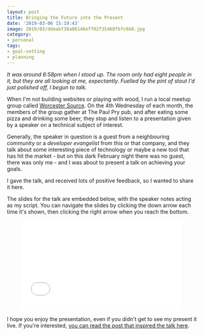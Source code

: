 ```yaml
---
layout: post
title: Bringing the Future into the Present
date: '2019-03-06 15:19:43'
image: 2019/03/ddeabf38a86146eff02f35468fbfc6b8.jpg
category: 
- personal
tags: 
- goal-setting
- planning
---
```


<p class="intro"><em><span class="dropcap">I</span>t was around 6:58pm when I stood up. The room only had eight people in it, but they are all looking at me, expectantly. Fuelled by the pint of stout I'd just polished off, I begun to talk.</em></p>

When I'm not building websites or playing with wood, I run a local meetup group called [Worcester Source](http://worcestersource.club). On the 4th Wednesday of each month, the members of the group gather at The Paul Pry pub, and after eating some pizza and drinking some beer, they stop and listen to a presentation given by a speaker on a technical subject of interest. 

Generally, the speaker in question is a guest from a neighbouring community or a _developer evangelist_ from this or that company, and they talk about some interesting piece of technology or maybe a new tool that has hit the market - but on this dark February night there was no guest, there was only me - and I was about to present a talk on achieving your goals.

I gave the talk, and received lots of positive feedback, so I wanted to share it here.

The slides for the talk are embedded below, with the speaker notes acting as my script. You can navigate the slides by clicking the down arrow each time it's shown, then clicking the right arrow when you reach the bottom.

<figure>
  <style>.embed-container { position: relative; padding-bottom: 56.25%; height: 0; overflow: hidden; max-width: 100%; } .embed-container iframe, .embed-container object, .embed-container embed { position: absolute; top: 0; left: 0; width: 100%; height: 100%; }</style><div class='embed-container'><iframe src='//slides.com/limeblast/bringing-the-future-into-the-present/embed' width='576' height='420' scrolling='no' frameborder='0' webkitallowfullscreen mozallowfullscreen allowfullscreen></iframe></div>
</figure>

I hope you enjoy the presentation, even if you didn't get to see my present it live. If you're interested, [you can read the post that inspired the talk here](/2019/01/15/my-goals-are-in-sight/).
